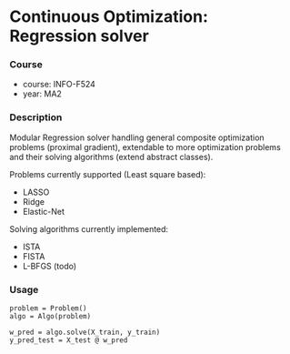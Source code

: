 # Continuous Optimization: Regression solver

### Course

+ course: INFO-F524
+ year: MA2

### Description
Modular Regression solver handling general composite optimization problems (proximal gradient), extendable to more optimization problems and their solving algorithms (extend abstract classes).

Problems currently supported (Least square based):
+ LASSO
+ Ridge
+ Elastic-Net

Solving algorithms currently implemented:
+ ISTA
+ FISTA
+ L-BFGS (todo)

### Usage
```
problem = Problem()
algo = Algo(problem)

w_pred = algo.solve(X_train, y_train)
y_pred_test = X_test @ w_pred
```